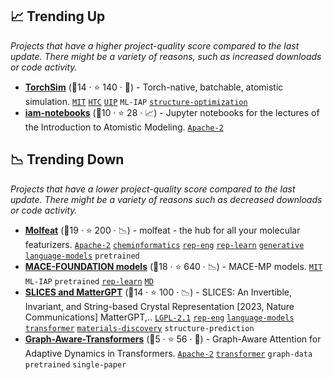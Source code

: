 ## 📈 Trending Up

_Projects that have a higher project-quality score compared to the last update. There might be a variety of reasons, such as increased downloads or code activity._

- <b><a href="https://github.com/Radical-AI/torch-sim">TorchSim</a></b> (🥉14 ·  ⭐ 140 · 🐣) - Torch-native, batchable, atomistic simulation. <code><a href="http://bit.ly/34MBwT8">MIT</a></code> <a href="https://en.wikipedia.org/wiki/High-throughput_computing"><code>HTC</code></a> <a href="https://www.google.com/search?q=universal+interatomic+potential"><code>UIP</code></a> <code>ML-IAP</code> <a href="https://www.psik2022.net/program/symposia#h.p_hM6hJbQD9dex"><code>structure-optimization</code></a>
- <b><a href="https://github.com/ceriottm/iam-notebooks">iam-notebooks</a></b> (🥈10 ·  ⭐ 28 · 📈) - Jupyter notebooks for the lectures of the Introduction to Atomistic Modeling. <code><a href="http://bit.ly/3nYMfla">Apache-2</a></code>

## 📉 Trending Down

_Projects that have a lower project-quality score compared to the last update. There might be a variety of reasons such as decreased downloads or code activity._

- <b><a href="https://github.com/datamol-io/molfeat">Molfeat</a></b> (🥈19 ·  ⭐ 200 · 📉) - molfeat - the hub for all your molecular featurizers. <code><a href="http://bit.ly/3nYMfla">Apache-2</a></code> <a href="https://en.wikipedia.org/wiki/Cheminformatics"><code>cheminformatics</code></a> <a href="https://en.wikipedia.org/wiki/Feature_engineering"><code>rep-eng</code></a> <a href="https://en.wikipedia.org/wiki/Feature_learning"><code>rep-learn</code></a> <a href="https://en.wikipedia.org/wiki/Generative_model"><code>generative</code></a> <a href="https://en.wikipedia.org/wiki/Language_model"><code>language-models</code></a> <code>pretrained</code>
- <b><a href="https://github.com/ACEsuit/mace-foundations">MACE-FOUNDATION models</a></b> (🥉18 ·  ⭐ 640 · 📉) - MACE-MP models. <code><a href="http://bit.ly/34MBwT8">MIT</a></code> <code>ML-IAP</code> <code>pretrained</code> <a href="https://en.wikipedia.org/wiki/Feature_learning"><code>rep-learn</code></a> <a href="https://en.wikipedia.org/wiki/Molecular_dynamics"><code>MD</code></a>
- <b><a href="https://github.com/xiaohang007/SLICES">SLICES and MatterGPT</a></b> (🥈14 ·  ⭐ 100 · 📉) - SLICES: An Invertible, Invariant, and String-based Crystal Representation [2023, Nature Communications] MatterGPT,.. <code><a href="https://tldrlegal.com/search?q=LGPL-2.1">LGPL-2.1</a></code> <a href="https://en.wikipedia.org/wiki/Feature_engineering"><code>rep-eng</code></a> <a href="https://en.wikipedia.org/wiki/Language_model"><code>language-models</code></a> <a href="https://en.wikipedia.org/wiki/Transformer_(machine_learning_model)"><code>transformer</code></a> <a href="https://www.psik2022.net/program/symposia#h.p_hM6hJbQD9dex"><code>materials-discovery</code></a> <code>structure-prediction</code>
- <b><a href="https://github.com/lamm-mit/Graph-Aware-Transformers">Graph-Aware-Transformers</a></b> (🥉5 ·  ⭐ 56 · 🐣) - Graph-Aware Attention for Adaptive Dynamics in Transformers. <code><a href="http://bit.ly/3nYMfla">Apache-2</a></code> <a href="https://en.wikipedia.org/wiki/Transformer_(machine_learning_model)"><code>transformer</code></a> <code>graph-data</code> <code>pretrained</code> <code>single-paper</code>

